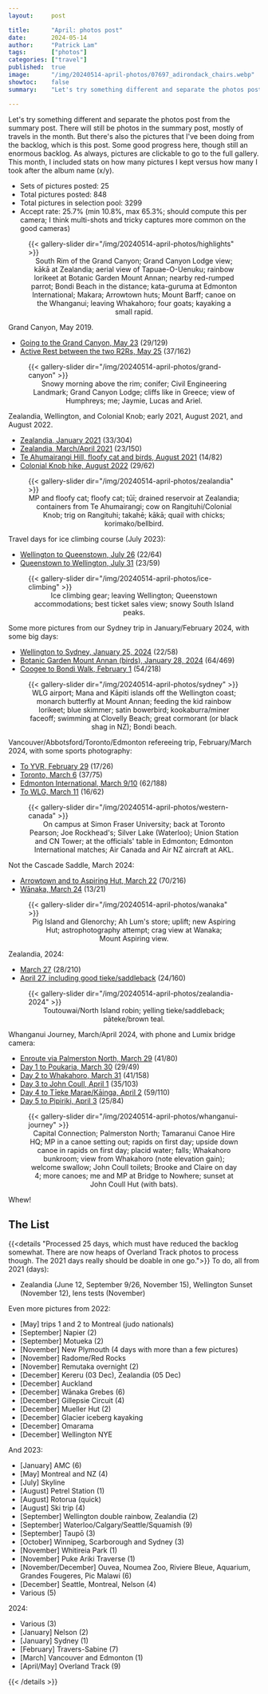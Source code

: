 ```yaml
---
layout:     post

title:      "April: photos post"
date:       2024-05-14
author:     "Patrick Lam"
tags:       ["photos"]
categories: ["travel"]
published:  true
image:      "/img/20240514-april-photos/07697_adirondack_chairs.webp"
showtoc:    false
summary:    "Let's try something different and separate the photos post from the summary post."

---
```


<style>
.post-heading h1  { color: yellow; text-shadow: 2px 2px 2px grey; }
.meta { color: yellow; }
</style>

Let's try something different and separate the photos post from the summary post. There will still be photos in the summary post, mostly of travels in the month. But there's also the pictures that I've been doing from the backlog, which is this post. Some good progress here, though still an enormous backlog. As always, pictures are clickable to go to the full gallery. This month, I included stats on how many pictures I kept versus how many I took after the album name (x/y).

* Sets of pictures posted: 25
* Total pictures posted: 848
* Total pictures in selection pool: 3299
* Accept rate: 25.7% (min 10.8%, max 65.3%; should compute this per camera; I think multi-shots and tricky captures more common on the good cameras)

<figure>
{{< gallery-slider dir="/img/20240514-april-photos/highlights" >}}
<figcaption style="text-align:center">South Rim of the Grand Canyon; Grand Canyon Lodge view; kākā at Zealandia; aerial view of Tapuae-O-Uenuku; rainbow lorikeet at Botanic Garden Mount Annan; nearby red-rumped parrot; Bondi Beach in the distance; kata-guruma at Edmonton International; Makara; Arrowtown huts; Mount Barff; canoe on the Whanganui; leaving Whakahoro; four goats; kayaking a small rapid.</figcaption>
</figure>

Grand Canyon, May 2019.
* [Going to the Grand Canyon, May 23](https://gallery.patricklam.ca/index.php?/category/1858) (29/129)
* [Active Rest between the two R2Rs, May 25](https://gallery.patricklam.ca/index.php?/category/1862) (37/162)

<figure>
{{< gallery-slider dir="/img/20240514-april-photos/grand-canyon" >}}
<figcaption style="text-align:center">Snowy morning above the rim; conifer; Civil Engineering Landmark; Grand Canyon Lodge; cliffs like in Greece; view of Humphreys; me; Jaymie, Lucas and Ariel.</figcaption>
</figure>

Zealandia, Wellington, and Colonial Knob; early 2021, August 2021, and August 2022.
* [Zealandia, January 2021](https://gallery.patricklam.ca/index.php?/category/1867) (33/304)
* [Zealandia, March/April 2021](https://gallery.patricklam.ca/index.php?/category/1870) (23/150)
* [Te Ahumairangi Hill, floofy cat and birds, August 2021](https://gallery.patricklam.ca/index.php?/category/1866) (14/82)
* [Colonial Knob hike, August 2022](https://gallery.patricklam.ca/index.php?/category/1872) (29/62)

<figure>
{{< gallery-slider dir="/img/20240514-april-photos/zealandia" >}}
<figcaption style="text-align:center">MP and floofy cat; floofy cat; tūī; drained reservoir at Zealandia; containers from Te Ahumairangi; cow on Rangituhi/Colonial Knob; trig on Rangituhi; takahē; kākā; quail with chicks; korimako/bellbird.</figcaption>
</figure>


Travel days for ice climbing course (July 2023):
* [Wellington to Queenstown, July 26](https://gallery.patricklam.ca/index.php?/category/1863) (22/64)
* [Queenstown to Wellington, July 31](https://gallery.patricklam.ca/index.php?/category/1864) (23/59)

<figure>
{{< gallery-slider dir="/img/20240514-april-photos/ice-climbing" >}}
<figcaption style="text-align:center">Ice climbing gear; leaving Wellington; Queenstown accommodations; best ticket sales view; snowy South Island peaks.</figcaption>
</figure>

Some more pictures from our Sydney trip in January/February 2024, with some big days:
* [Wellington to Sydney, January 25, 2024](https://gallery.patricklam.ca/index.php?/category/1869) (22/58)
* [Botanic Garden Mount Annan (birds), January 28, 2024](https://gallery.patricklam.ca/index.php?/category/1850) (64/469)
* [Coogee to Bondi Walk, February 1](https://gallery.patricklam.ca/index.php?/category/1868) (54/218)

<figure>
{{< gallery-slider dir="/img/20240514-april-photos/sydney" >}}
<figcaption style="text-align:center">WLG airport; Mana and Kāpiti islands off the Wellington coast; monarch butterfly at Mount Annan; feeding the kid rainbow lorikeet; blue skimmer; satin bowerbird; kookaburra/miner faceoff; swimming at Clovelly Beach; great cormorant (or black shag in NZ); Bondi beach.</figcaption>
</figure>

Vancouver/Abbotsford/Toronto/Edmonton refereeing trip, February/March 2024, with some sports photography:
* [To YVR, February 29](https://gallery.patricklam.ca/index.php?/category/1857) (17/26)
* [Toronto, March 6](https://gallery.patricklam.ca/index.php?/category/1865) (37/75)
* [Edmonton International, March 9/10](https://gallery.patricklam.ca/index.php?/category/1859) (62/188)
* [To WLG, March 11](https://gallery.patricklam.ca/index.php?/category/1871) (16/62)

<figure>
{{< gallery-slider dir="/img/20240514-april-photos/western-canada" >}}
<figcaption style="text-align:center">On campus at Simon Fraser University; back at Toronto Pearson; Joe Rockhead's; Silver Lake (Waterloo); Union Station and CN Tower; at the officials' table in Edmonton; Edmonton International matches; Air Canada and Air NZ aircraft at AKL.</figcaption>
</figure>

Not the Cascade Saddle, March 2024:
* [Arrowtown and to Aspiring Hut, March 22](https://gallery.patricklam.ca/index.php?/category/1847) (70/216)
* [Wānaka, March 24](https://gallery.patricklam.ca/index.php?/category/1853) (13/21)

<figure>
{{< gallery-slider dir="/img/20240514-april-photos/wanaka" >}}
<figcaption style="text-align:center">Pig Island and Glenorchy; Ah Lum's store; uplift; new Aspiring Hut; astrophotography attempt; crag view at Wanaka; Mount&nbsp;Aspiring view.</figcaption>
</figure>

Zealandia, 2024:
* [March 27](https://gallery.patricklam.ca/index.php?/category/1861) (28/210)
* [April 27, including good tieke/saddleback](https://gallery.patricklam.ca/index.php?/category/1873) (24/160)

<figure>
{{< gallery-slider dir="/img/20240514-april-photos/zealandia-2024" >}}
<figcaption style="text-align:center">Toutouwai/North Island robin; yelling tieke/saddleback; pāteke/brown teal.</figcaption>
</figure>

Whanganui Journey, March/April 2024, with phone and Lumix bridge camera:
* [Enroute via Palmerston North, March 29](https://gallery.patricklam.ca/index.php?/category/1856) (41/80)
* [Day 1 to Poukaria, March 30](https://gallery.patricklam.ca/index.php?/category/1855) (29/49)
* [Day 2 to Whakahoro, March 31](https://gallery.patricklam.ca/index.php?/category/1854) (41/158)
* [Day 3 to John Coull, April 1](https://gallery.patricklam.ca/index.php?/category/1852) (35/103)
* [Day 4 to Tīeke Marae/Kāinga, April 2](https://gallery.patricklam.ca/index.php?/category/1851) (59/110)
* [Day 5 to Pipiriki, April 3](https://gallery.patricklam.ca/index.php?/category/1849) (25/84)

<figure>
{{< gallery-slider dir="/img/20240514-april-photos/whanganui-journey" >}}
<figcaption style="text-align:center">Capital Connection; Palmerston North; Tamaranui Canoe Hire HQ; MP in a canoe setting out; rapids on first day; upside down canoe in rapids on first day; placid water; falls; Whakahoro bunkroom; view from Whakahoro (note elevation gain); welcome swallow; John Coull toilets; Brooke and Claire on day 4; more canoes; me and MP at Bridge to Nowhere; sunset at John Coull Hut (with bats).</figcaption>
</figure>

Whew!

## The List

{{<details "Processed 25 days, which must have reduced the backlog somewhat. There are now heaps of Overland Track photos to process though. The 2021 days really should be doable in one go.">}}
To do, all from 2021 (days):
* Zealandia (June 12, September 9/26, November 15), Wellington Sunset (November 12), lens tests (November)

Even more pictures from 2022:
* [May] trips 1 and 2 to Montreal (judo nationals)
* [September] Napier (2)
* [September] Motueka (2)
* [November] New Plymouth (4 days with more than a few pictures)
* [November] Radome/Red Rocks
* [November] Remutaka overnight (2)
* [December] Kereru (03 Dec), Zealandia (05 Dec)
* [December] Auckland
* [December] Wānaka Grebes (6)
* [December] Gillepsie Circuit (4)
* [December] Mueller Hut (2)
* [December] Glacier iceberg kayaking
* [December] Omarama
* [December] Wellington NYE

And 2023:
* [January] AMC (6)
* [May] Montreal and NZ (4)
* [July] Skyline
* [August] Petrel Station (1)
* [August] Rotorua (quick)
* [August] Ski trip (4)
* [September] Wellington double rainbow, Zealandia (2)
* [September] Waterloo/Calgary/Seattle/Squamish (9)
* [September] Taupō (3)
* [October] Winnipeg, Scarborough and Sydney (3)
* [November] Whitireia Park (1)
* [November] Puke Ariki Traverse (1)
* [November/December] Ouvea, Noumea Zoo, Riviere Bleue, Aquarium, Grandes Fougeres, Pic Malawi (6)
* [December] Seattle, Montreal, Nelson (4)
* Various (5)

2024:
* Various (3)
* [January] Nelson (2)
* [January] Sydney (1)
* [February] Travers-Sabine (7)
* [March] Vancouver and Edmonton (1)
* [April/May] Overland Track (9)


{{< /details >}}
